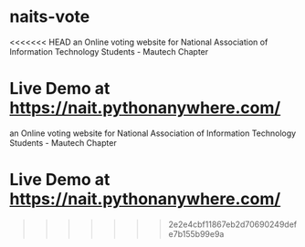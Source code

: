 # naits-vote

<<<<<<< HEAD
an Online voting website for National Association of Information Technology Students - Mautech Chapter

Live Demo at https://nait.pythonanywhere.com/
=======

an Online voting website for National Association of Information Technology Students - Mautech Chapter


# Live Demo at https://nait.pythonanywhere.com/
>>>>>>> 2e2e4cbf11867eb2d70690249defe7b155b99e9a
